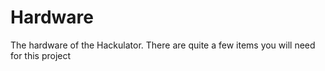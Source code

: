 # Hardware
The hardware of the Hackulator.
There are quite a few items you will need for this project
